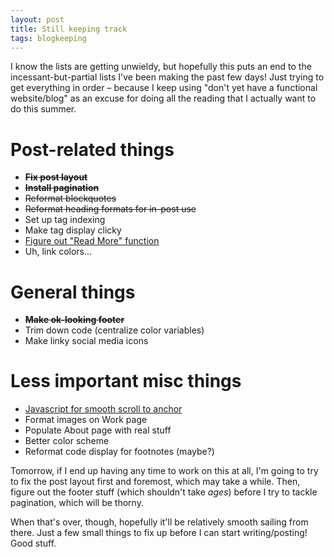 ```yaml
---
layout: post
title: Still keeping track
tags: blogkeeping
---
```

I know the lists are getting unwieldy, but hopefully this puts an end to the incessant-but-partial lists I've been making the past few days! Just trying to get everything in order – because I keep using "don't yet have a functional website/blog" as an excuse for doing all the reading that I actually want to do this summer.

# Post-related things
* <del>**Fix post layout**</del>
* <del>**Install pagination**</del>
* <del>Reformat blockquotes</del>
* <del>Reformat heading formats for in-post use</del>
* Set up tag indexing
* Make tag display clicky
* [Figure out "Read More" function](https://answers.squarespace.com/questions/83467/adding-read-more-in-adversary.html)
* Uh, link colors...

# General things
* <del>**Make ok-looking footer**</del>
* Trim down code (centralize color variables)
* Make linky social media icons

# Less important misc things
* [Javascript for smooth scroll to anchor](https://github.com/cferdinandi/smooth-scroll)
* Format images on Work page
* Populate About page with real stuff
* Better color scheme
* Reformat code display for footnotes (maybe?)

Tomorrow, if I end up having any time to work on this at all, I'm going to try to fix the post layout first and foremost, which may take a while. Then, figure out the footer stuff (which shouldn't take *ages*) before I try to tackle pagination, which will be thorny.

When that's over, though, hopefully it'll be relatively smooth sailing from there. Just a few small things to fix up before I can start writing/posting! Good stuff.